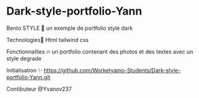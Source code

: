 # Dark-style-portfolio-Yann
Bento STYLE 📝
un exemple de portfolio style dark

Technologies🚀
Html
tailwind css

Fonctionnalites 🔥
un portfolio contenant des photos et des textes avec un style degrade

Initialisation ✨
https://github.com/Worketyamo-Students/Dark-style-portfolio-Yann.git

Contibuteur
@Yvanov237